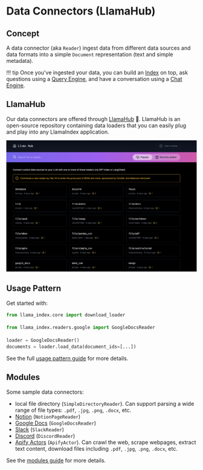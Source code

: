 # Data Connectors (LlamaHub)

## Concept

A data connector (aka `Reader`) ingest data from different data sources and data formats into a simple `Document` representation (text and simple metadata).

!!! tip
    Once you've ingested your data, you can build an [Index](../../indexing/indexing.md) on top, ask questions using a [Query Engine](../../deploying/query_engine/index.md), and have a conversation using a [Chat Engine](../../deploying/chat_engines/index.md).

## LlamaHub

Our data connectors are offered through [LlamaHub](https://llamahub.ai/) 🦙.
LlamaHub is an open-source repository containing data loaders that you can easily plug and play into any LlamaIndex application.

![](../../../_static/data_connectors/llamahub.png)

## Usage Pattern

Get started with:

```python
from llama_index.core import download_loader

from llama_index.readers.google import GoogleDocsReader

loader = GoogleDocsReader()
documents = loader.load_data(document_ids=[...])
```

See the full [usage pattern guide](./usage_pattern.md) for more details.

## Modules

Some sample data connectors:

- local file directory (`SimpleDirectoryReader`). Can support parsing a wide range of file types: `.pdf`, `.jpg`, `.png`, `.docx`, etc.
- [Notion](https://developers.notion.com/) (`NotionPageReader`)
- [Google Docs](https://developers.google.com/docs/api) (`GoogleDocsReader`)
- [Slack](https://api.slack.com/) (`SlackReader`)
- [Discord](https://discord.com/developers/docs/intro) (`DiscordReader`)
- [Apify Actors](https://llamahub.ai/l/apify-actor) (`ApifyActor`). Can crawl the web, scrape webpages, extract text content, download files including `.pdf`, `.jpg`, `.png`, `.docx`, etc.

See the [modules guide](./modules.md) for more details.
